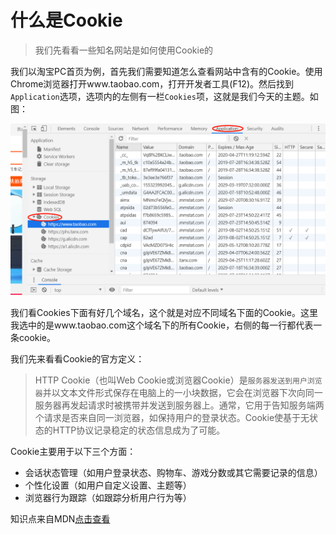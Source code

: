 # 什么是Cookie

> 我们先看看一些知名网站是如何使用Cookie的

我们以淘宝PC首页为例，首先我们需要知道怎么查看网站中含有的Cookie。使用Chrome浏览器打开www.taobao.com，打开开发者工具(F12)。然后找到`Application`选项，选项内的左侧有一栏`Cookies`项，这就是我们今天的主题。如图：

![Cookies](./imgs/cookie_1.png)

我们看Cookies下面有好几个域名，这个就是对应不同域名下面的Cookie。这里我选中的是www.taobao.com这个域名下的所有Cookie，右侧的每一行都代表一条cookie。

我们先来看看Cookie的官方定义：

> HTTP Cookie（也叫Web Cookie或浏览器Cookie）是`服务器发送到用户浏览器`并以文本文件形式保存在电脑上的一小块数据，它会在浏览器下次向同一服务器再发起请求时被携带并发送到服务器上。通常，它用于告知服务端两个请求是否来自同一浏览器，如保持用户的登录状态。Cookie使基于无状态的HTTP协议记录稳定的状态信息成为了可能。

Cookie主要用于以下三个方面：

- 会话状态管理（如用户登录状态、购物车、游戏分数或其它需要记录的信息）
- 个性化设置（如用户自定义设置、主题等）
- 浏览器行为跟踪（如跟踪分析用户行为等）

知识点来自MDN[点击查看](https://developer.mozilla.org/zh-CN/docs/Web/HTTP/Cookies)



